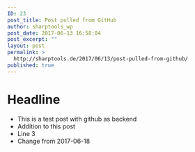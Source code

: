 ```yaml
---
ID: 23
post_title: Post pulled from GitHub
author: sharptools_wp
post_date: 2017-06-13 16:58:04
post_excerpt: ""
layout: post
permalink: >
  http://sharptools.de/2017/06/13/post-pulled-from-github/
published: true
---
```


Headline
========

* This is a test post with github as backend
* Addition to this post
* Line 3
* Change from 2017-06-18 